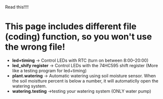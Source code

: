 Read this!!!!

# This page includes different file (coding) function, so you won't use the wrong file!

- **led+timing** →  Control LEDs with RTC (turn on between 8:00–20:00)
- **led_shify register** →  Control LEDs with the 74HC595 shift register (More like a testing program for led+timing)
- **plant.watering** → Automatic watering using soil moisture sensor. When the soil moistture percent is below a number, it will automaticlly open the watering system.
- **watering.testing** →testing your watering system (ONLY water pump)

